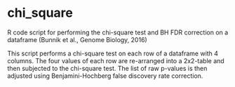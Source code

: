 # chi_square
R code script for performing the chi-square test and BH FDR correction on a dataframe (Bunnik et al., Genome Biology, 2016)

This script performs a chi-square test on each row of a dataframe with 4 columns. The four values of each row are re-arranged into a 2x2-table and then subjected to the chi-square test. The list of raw p-values is then adjusted using Benjamini-Hochberg false discovery rate correction.
